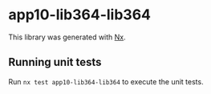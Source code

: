 # app10-lib364-lib364

This library was generated with [Nx](https://nx.dev).

## Running unit tests

Run `nx test app10-lib364-lib364` to execute the unit tests.
